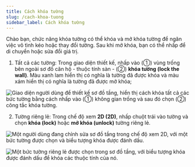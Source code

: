 ```yaml
---
title: Cách khóa tường
slug: /cach-khoa-tuong
sidebar_label: Cách khóa tường
---
```


Chào bạn, chức năng khóa tường có thể khóa và mở khóa tường để ngăn việc vô tình kéo hoặc thay đổi tường. Sau khi mở khóa, bạn có thể nhấp để di chuyển hoặc sửa đổi giá trị.

1. Tất cả các tường: Trong giao diện thiết kế, nhấp vào (①) vùng trống bên ngoài sơ đồ căn hộ - thuộc tính sàn - (②) **khóa tường (lock the wall)**. Màu xanh lam hiển thị có nghĩa là tường đã được khóa và màu xám hiển thị có nghĩa là tường đã được mở khóa;

![Giao diện người dùng để thiết kế sơ đồ tầng, hiển thị cách khóa tất cả các bức tường bằng cách nhấp vào (①) không gian trống và sau đó chọn (②) công tắc khóa tường.](https://storage.googleapis.com/jegavn_kb/images/recfuCfAtaMN3q66w1751867739542)

2. Tường riêng lẻ: Trong chế độ xem **2D (2D)**, nhấp chuột trái vào tường và chọn **khóa (lock)** hoặc **mở khóa (unlock)** tường riêng lẻ.

![Một người dùng đang chỉnh sửa sơ đồ tầng trong chế độ xem 2D, với một bức tường được chọn và biểu tượng khóa được đánh dấu.](https://storage.googleapis.com/jegavn_kb/images/recfuCfAtaMN3q66w1751867739547)

![Một bức tường riêng lẻ được chọn trong sơ đồ tầng, với biểu tượng khóa được đánh dấu để khóa các thuộc tính của nó.](https://storage.googleapis.com/jegavn_kb/images/recfuCfAtaMN3q66w1751867739549)